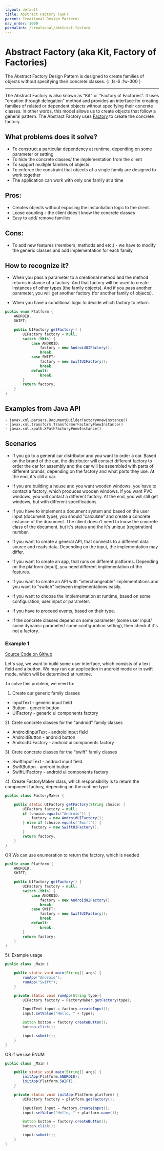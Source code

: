 ```yaml
---
layout: default
title: Abstract Factory (GoF)
parent: Creational Design Patterns
nav_order: 1000
permalink: /creational/abstract-factory
---
```


# Abstract Factory (aka Kit, Factory of Factories)

The Abstract Factory Design Pattern is designed to create families of objects without specifying their concrete classes.
{: .fs-6 .fw-300 }

---

The Abstract Factory is also known as "Kit" or "Factory of Factories". It uses "creation through delegation" method and 
provides an interface for creating families of related or dependent objects without specifying 
their concrete classes. In other words, this model allows us to create objects that follow a general pattern.
The Abstract Factory uses [Factory](/design-patterns/creational/factory) to create the concrete factory.

## What problems does it solve? 
- To construct a particular dependency at runtime, depending on some parameter or setting
- To hide the concrete classes/ the implementation from the client
- To support multiple families of objects
- To enforce the constraint that objects of a single family are designed to work together
- The application can work with only one family at a time

## Pros:
- Creates objects without exposing the instantiation logic to the client.
- Loose coupling - the client does't know the concrete classes
- Easy to add/ remove families

## Cons:
- To add new features (members, methods and etc.) - we have to modify the generic classes
and add implementation for each family

## How to recognize it?
* When you pass a parameter to a creational method and the method returns instance of a factory.
And that factory will be used to create instances of other types (the family objects). 
And if you pass another parameter, you will get another factory (for another family of objects).

* When you have a conditional logic to decide which factory to return.

```java
public enum Platform {
    ANDROID,
    SWIFT;

    public UIFactory getFactory() {
        UIFactory factory = null;
        switch (this) {
            case ANDROID:
                factory = new AndroidUIFactory();
                break;
            case SWIFT:
                factory = new SwiftUIFactory();
                break;
            default:
                break;
        }
        return factory;
    }
}
```

## Examples from Java API
```
- javax.xml.parsers.DocumentBuilderFactory#newInstance()
- javax.xml.transform.TransformerFactory#newInstance()
- javax.xml.xpath.XPathFactory#newInstance()
```

## Scenarios
* If you go to a general car distributor and you want to order a car. Based on the brand of the car, the distributor 
will contact different factory to order the car for assembly and the car will be assembled with parts of different brands,
depending on the factory and what parts they use. At the end, it's still a car. 

* If you are building a house and you want wooden windows, you have to contact a factory, which produces wooden windows.
If you want PVC windows, you will contact a different factory. 
At the end, you will still get windows, but with different specifications. 

* If you have to implement a document system and based on the user input (document type), 
you should "calculate" and create a concrete instance of the document. The client doesn't need to know the concrete class of the 
document, but it's status and the it's unique (registration) number.

* If you want to create a general API, that connects to a different data source and reads data. Depending on the input, 
the implementation may differ.

* If you want to create an app, that runs on different platforms. Depending on the platform (input), you need different
implementation of the features.

* If you want to create an API with "interchangeable" implementations and you want to "switch" between implementations easily.

* If you want to choose the implementation at runtime, based on some configuration, user input or parameter.

* If you have to proceed events, based on their type.

* If the concrete classes depend on some parameter (some user input/ some dynamic parameter/ some configuration setting),
   then check if it's not a factory.

### Example 1
[Source Code on Github](https://github.com/Iretha/design-patterns/tree/master/src/com/smdev/creational/abstract_factory)

Let's say, we want to build some user interface, which consists of a text field and a button.
We may run our application in android mode or in swift mode, which will be determined at runtime.

To solve this problem, we need to:

1) Create our generic family classes
- InputText - generic input field
- Button - generic button
- UIFactory - generic ui components factory

2). Crete concrete classes for the "android" family classes
- AndroidInputText - android input field
- AndroidButton - android button
- AndroidUIFactory - android ui components factory

3). Crete concrete classes for the "swift" family classes
- SwiftInputText - android input field
- SwiftButton - android button
- SwiftUIFactory - android ui components factory

4). Create FactoryMaker class, which responsibility is to return the component factory, depending on the runtime type
```java
public class FactoryMaker {

    public static UIFactory getFactory(String choice) {
        UIFactory factory = null;
        if (choice.equals("Android")) {
            factory = new AndroidUIFactory();
        } else if (choice.equals("Swift")) {
            factory = new SwiftUIFactory();
        }
        return factory;
    }
}
```

OR We can use enumeration to return the factory, which is needed

```java
public enum Platform {
    ANDROID,
    SWIFT;

    public UIFactory getFactory() {
        UIFactory factory = null;
        switch (this) {
            case ANDROID:
                factory = new AndroidUIFactory();
                break;
            case SWIFT:
                factory = new SwiftUIFactory();
                break;
            default:
                break;
        }
        return factory;
    }
}
```

5). Example usage
```java
public class _Main {

    public static void main(String[] args) {
        runApp("Android");
        runApp("Swift");
    }

    private static void runApp(String type){
        UIFactory factory = FactoryMaker.getFactory(type);

        InputText input = factory.createInput();
        input.setValue("Hello, " + type);

        Button button = factory.createButton();
        button.click();

        input.submit();
    }
}
```

OR if we use ENUM
```java
public class _Main {

    public static void main(String[] args) {
        initApp(Platform.ANDROID);
        initApp(Platform.SWIFT);
    }

    private static void initApp(Platform platform) {
        UIFactory factory = platform.getFactory();

        InputText input = factory.createInput();
        input.setValue("Hello, " + platform.name());

        Button button = factory.createButton();
        button.click();

        input.submit();
    }
}
```



